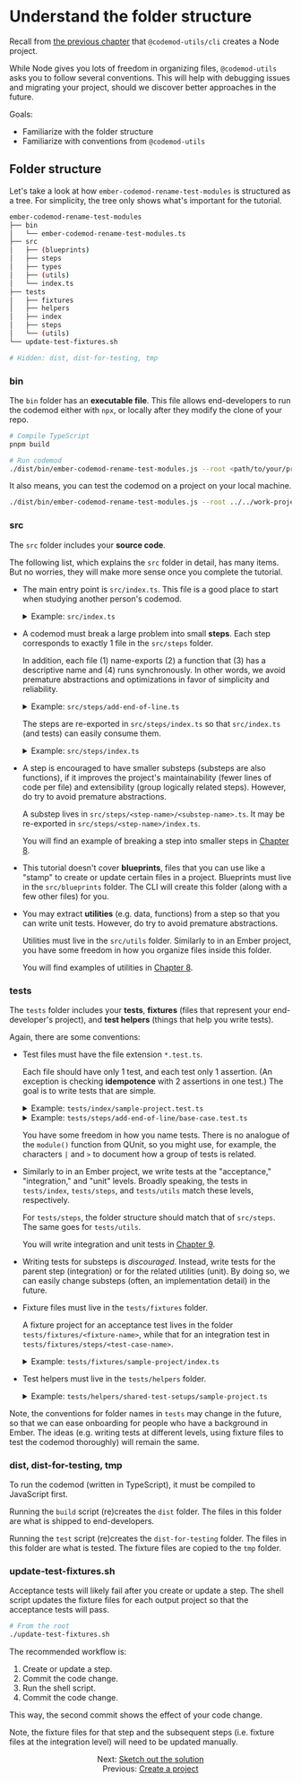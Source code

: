# Understand the folder structure

Recall from [the previous chapter](./01-create-a-project.md) that `@codemod-utils/cli` creates a Node project. 

While Node gives you lots of freedom in organizing files, `@codemod-utils` asks you to follow several conventions. This will help with debugging issues and migrating your project, should we discover better approaches in the future.

Goals:

- Familiarize with the folder structure
- Familiarize with conventions from `@codemod-utils`


## Folder structure

Let's take a look at how `ember-codemod-rename-test-modules` is structured as a tree. For simplicity, the tree only shows what's important for the tutorial.

```sh
ember-codemod-rename-test-modules
├── bin
│   └── ember-codemod-rename-test-modules.ts
├── src
│   ├── (blueprints)
│   ├── steps
│   ├── types
│   ├── (utils)
│   └── index.ts
├── tests
│   ├── fixtures
│   ├── helpers
│   ├── index
│   ├── steps
│   └── (utils)
└── update-test-fixtures.sh

# Hidden: dist, dist-for-testing, tmp
```


### bin

The `bin` folder has an **executable file**. This file allows end-developers to run the codemod either with `npx`, or locally after they modify the clone of your repo.

```sh
# Compile TypeScript
pnpm build

# Run codemod
./dist/bin/ember-codemod-rename-test-modules.js --root <path/to/your/project>
```

It also means, you can test the codemod on a project on your local machine.

```sh
./dist/bin/ember-codemod-rename-test-modules.js --root ../../work-projects/client
```


### src

The `src` folder includes your **source code**.

The following list, which explains the `src` folder in detail, has many items. But no worries, they will make more sense once you complete the tutorial.

- The main entry point is `src/index.ts`. This file is a good place to start when studying another person's codemod.

    <details>

    <summary>Example: <code>src/index.ts</code></summary>

    The default file shows that our codemod creates some options, then adds the end-of-line character. Because the functions have a descriptive name, we can tell what the codemod does without checking their implementation.

    ```ts
    export function runCodemod(codemodOptions: CodemodOptions): void {
      const options = createOptions(codemodOptions);

      // TODO: Replace with actual steps
      addEndOfLine(options);
    }
    ```

    </details>


- A codemod must break a large problem into small **steps**. Each step corresponds to exactly 1 file in the `src/steps` folder.

    In addition, each file (1) name-exports (2) a function that (3) has a descriptive name and (4) runs synchronously. In other words, we avoid premature abstractions and optimizations in favor of simplicity and reliability.

    <details>

    <summary>Example: <code>src/steps/add-end-of-line.ts</code></summary>

    The `add-end-of-line` step is represented by a function. The name suggests that the function may add the end-of-line character. It is to run synchronously so its return type is `void`, not `Promise<void>`.

    ```ts
    export function addEndOfLine(options: Options): void {
      // ...
    }
    ```

    </details>

    The steps are re-exported in `src/steps/index.ts` so that `src/index.ts` (and tests) can easily consume them.

    <details>

    <summary>Example: <code>src/steps/index.ts</code></summary>

    Due to linter configurations, the export statements must be sorted by file path. No worries, you can run the `lint:fix` script to auto-fix the order. In addition, the exported functions (the steps) must have a unique name.

    ```ts
    export * from './add-end-of-line.js';
    export * from './create-options.js';
    ```

    </details>

- A step is encouraged to have smaller substeps (substeps are also functions), if it improves the project's maintainability (fewer lines of code per file) and extensibility (group logically related steps). However, do try to avoid premature abstractions.

    A substep lives in `src/steps/<step-name>/<substep-name>.ts`. It may be re-exported in `src/steps/<step-name>/index.ts`.

    You will find an example of breaking a step into smaller steps in [Chapter 8](./08-refactor-code-part-1.md#split-a-step-into-substeps).

- This tutorial doesn't cover **blueprints**, files that you can use like a "stamp" to create or update certain files in a project. Blueprints must live in the `src/blueprints` folder. The CLI will create this folder (along with a few other files) for you.

- You may extract **utilities** (e.g. data, functions) from a step so that you can write unit tests. However, do try to avoid premature abstractions.

    Utilities must live in the `src/utils` folder. Similarly to in an Ember project, you have some freedom in how you organize files inside this folder.

    You will find examples of utilities in [Chapter 8](./08-refactor-code-part-1.md#extract-utilities).


### tests

The `tests` folder includes your **tests**, **fixtures** (files that represent your end-developer's project), and **test helpers** (things that help you write tests).

Again, there are some conventions:

- Test files must have the file extension `*.test.ts`.

    Each file should have only 1 test, and each test only 1 assertion. (An exception is checking **idempotence** with 2 assertions in one test.) The goal is to write tests that are simple.

    <details>

    <summary>Example: <code>tests/index/sample-project.test.ts</code></summary>

    This test, which runs the codemod like end-developers would, asserts idempotence (also called idempotency). If a codemod is idempotent, then files that have been updated already will remain the same when the codemod is run again.

    ```ts
    import { runCodemod } from '../../src/index.js';

    test('index > sample-project', function () {
      loadFixture(inputProject, codemodOptions);

      runCodemod(codemodOptions);

      assertFixture(outputProject, codemodOptions);

      // Check idempotence
      runCodemod(codemodOptions);

      assertFixture(outputProject, codemodOptions);
    });
    ```

    </details>

    <details>

    <summary>Example: <code>tests/steps/add-end-of-line/base-case.test.ts</code></summary>

    `loadFixture()` and `assertFixture()` help us test the codemod against real files, which has two benefits. One, we can make a **strong** (a terminology from math) assertion that the `add-end-of-line` step works as intended. Two, we can read files easily because our code editor can highlight the syntax.

    ```ts
    import { addEndOfLine } from '../../../src/steps/index.js';

    test('steps | add-end-of-line > base case', function () {
      loadFixture(inputProject, codemodOptions);

      addEndOfLine(options);

      assertFixture(outputProject, codemodOptions);
    });
    ```

    </details>

    You have some freedom in how you name tests. There is no analogue of the `module()` function from QUnit, so you might use, for example, the characters `|` and `>` to document how a group of tests is related.

- Similarly to in an Ember project, we write tests at the "acceptance," "integration," and "unit" levels. Broadly speaking, the tests in `tests/index`, `tests/steps`, and `tests/utils` match these levels, respectively.

    For `tests/steps`, the folder structure should match that of `src/steps`. The same goes for `tests/utils`.

    You will write integration and unit tests in [Chapter 9](./09-refactor-code-part-2.md).

- Writing tests for substeps is _discouraged_. Instead, write tests for the parent step (integration) or for the related utilities (unit). By doing so, we can easily change substeps (often, an implementation detail) in the future.

- Fixture files must live in the `tests/fixtures` folder.

    A fixture project for an acceptance test lives in the folder `tests/fixtures/<fixture-name>`, while that for an integration test in `tests/fixtures/steps/<test-case-name>`.

    <details>

    <summary>Example: <code>tests/fixtures/sample-project/index.ts</code></summary>

    `convertFixtureToJson()` reads a project (often, a deeply nested folder of files) and returns a JSON. We can then pass the JSON to `loadFixture()` and `assertFixture()`.

    ```ts
    import { convertFixtureToJson } from '@codemod-utils/tests';

    const inputProject = convertFixtureToJson('sample-project/input');
    const outputProject = convertFixtureToJson('sample-project/output');

    export { inputProject, outputProject };
    ```

    </details>

- Test helpers must live in the `tests/helpers` folder.

    <details>

    <summary>Example: <code>tests/helpers/shared-test-setups/sample-project.ts</code></summary>

    Almost every step needs `codemodOptions` or `options`. To help with writing tests, we can define these two for each fixture project.

    ```ts
    import type { CodemodOptions, Options } from '../../../src/types/index.js';

    const codemodOptions: CodemodOptions = {
      projectRoot: 'tmp/sample-project',
    };

    const options: Options = {
      projectRoot: 'tmp/sample-project',
    };

    export { codemodOptions, options };
    ```

    </details>

Note, the conventions for folder names in `tests` may change in the future, so that we can ease onboarding for people who have a background in Ember. The ideas (e.g. writing tests at different levels, using fixture files to test the codemod thoroughly) will remain the same.


### dist, dist-for-testing, tmp

To run the codemod (written in TypeScript), it must be compiled to JavaScript first.

Running the `build` script (re)creates the `dist` folder. The files in this folder are what is shipped to end-developers.

Running the `test` script (re)creates the `dist-for-testing` folder. The files in this folder are what is tested. The fixture files are copied to the `tmp` folder.


### update-test-fixtures.sh

Acceptance tests will likely fail after you create or update a step. The shell script updates the fixture files for each output project so that the acceptance tests will pass.

```sh
# From the root
./update-test-fixtures.sh
```

The recommended workflow is:

1. Create or update a step.
1. Commit the code change.
1. Run the shell script.
1. Commit the code change.

This way, the second commit shows the effect of your code change.

Note, the fixture files for that step and the subsequent steps (i.e. fixture files at the integration level) will need to be updated manually.


<div align="center">
  <div>
    Next: <a href="./03-sketch-out-the-solution.md">Sketch out the solution</a>
  </div>
  <div>
    Previous: <a href="./01-create-a-project.md">Create a project</a>
  </div>
</div>
